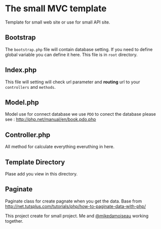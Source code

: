 # The small MVC template
Template for small web site or use for small API site.

## Bootstrap
The `bootstrap.php` file will contain database setting. If you need to define
global variable you can define it here. This file is in `root` directory.

## Index.php
This file will setting will check url parameter and **routing** url to your `controllers` and `methods`.

## Model.php
Model use for connect database we use `PDO` to conect the database please see : http://php.net/manual/en/book.pdo.php

## Controller.php
All method for calculate everything everuthing in here.

## Template Directory
Plase add you view in this directory.

## Paginate
Paginate class for create pagnate when you get the data. Base from http://net.tutsplus.com/tutorials/php/how-to-paginate-data-with-php/

This project create for small project.
Me and [@mikedamoiseau](https://github.com/mikedamoiseau) working together.
